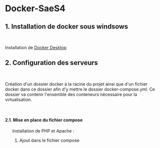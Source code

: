 # Docker-SaeS4

## 1. Installation de docker sous windsows 
<br>

Installation de [Docker Desktop](https://docs.docker.com/desktop/install/windows-install/)
<br>

## 2. Configuration des serveurs

<br>

Création d'un dossier docker à la racine du projet ainsi que d'un fichier docker dans ce dossier afin d'y mettre le dossier docker-compose.yml. Ce dossier va contenir l'ensemble des conteneurs nécessaire pour la virtualisation.

<br>

#### 2.1. Mise en place du fichier compose 
<ol>
Installation de PHP et Apache : 
<ol>
<li> Ajout dans le fichier compose</li>
</ol>
</ol>

<br>

```

```


